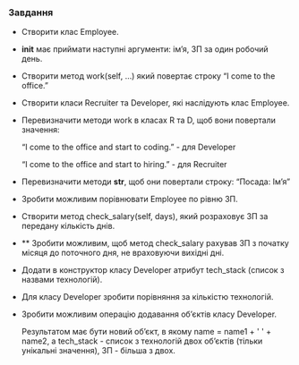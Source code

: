 
### Завдання
* Створити клас Employee.

* __init__ має приймати наступні аргументи: ім’я, ЗП за один робочий день.

* Створити метод work(self, …) який повертає строку “I come to the office.”

* Створити класи Recruiter та Developer, які наслідують клас Employee.

* Перевизначити методи work в класах R та D, щоб вони повертали значення:

    “I come to the office and start to coding.” - для Developer

    “I come to the office and start to hiring.” - для Recruiter

* Перевизначити методи __str__, щоб они повертали строку: “Посада: Ім’я”

* Зробити можливим порівнювати Employee по рівню ЗП.

* Створити метод check_salary(self, days), який розраховує ЗП за передану кількість днів.

* ** Зробити можливим, щоб метод check_salary рахував ЗП з початку місяця до поточного дня, не враховуючи вихідні дні.
* Додати в конструктор класу Developer атрибут tech_stack (список з назвами технологій).
* Для класу Developer зробити порівняння за кількістю технологій.
* Зробити можливим операцію додавання об’єктів класу Developer. 

  Результатом має бути новий об’єкт, в якому name = name1 + ' ' + name2, a tech_stack - список з технологій двох об’єктів (тільки унікальні значення), ЗП - більша з двох.